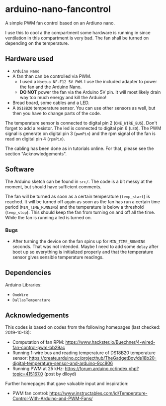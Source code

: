 # arduino-nano-fancontrol

A simple PWM fan control based on an Ardiuno nano. 

I use this to cool a the compartment some hardware is running in since ventilation in this compartment is very bad. The fan shall be turned on depending on the temperature. 

## Hardware used

- `Arduino Nano`
- A fan than can be controlled via PWM. 
    - I used a `Noctua NF-F12 5V PWM`. I use the included adapter to power the fan and the Arduino Nano. 
    - **DO NOT** power the fan via the Arduino 5V pin. It will most likely drain way too much energy and kill the Arduino!
- Bread board, some cables and a LED.
- A `DS18B20` temperature sensor. You can use other sensors as well, but then you have to change parts of the code. 

The temperature sensor is connected to digital pin 2 (`ONE_WIRE_BUS`). Don't forget to add a resistor. The led is connected to digital pin 6 (`LED`). The PWM signal is generate on digital pin 3 (`pwmPin`) and the rpm signal of the fan is read on digital pin 4 (`rpmPin`).

The cabling has been done as in tutorials online. For that, please see the section "Acknowledgements".

## Software

The Arduino sketch can be found in `src/`. The code is a bit messy at the moment, but should have sufficient comments.  

The fan will be turned as soon as a certain temperature (`temp_start`) is reached. It will be turned off again as soon as the fan has run a certain time period (`MIN_TIME_RUNNING`) and the temperature is below a threshold (`temp_stop`). This should keep the fan from turning on and off all the time. While the fan is running a led is turned on. 

### Bugs

- After turning the device on the fan spins up for `MIN_TIME_RUNNING` seconds. That was not intended. Maybe I need to add some `delay` after boot up so everything is initialized properly and that the temperature sensor gives sensible temperature readings. 

## Dependencies 

Arduino Libraries:

- `OneWire`
- `DallasTemperature` 

## Acknowledgements

This codes is based on codes from the following homepages (last checked: 2019-10-13):

-  Computation of fan RPM: https://www.hackster.io/Buechner/4-wired-fan-control-pwm-bb29ac
- Running 1-wire bus and reading temperature of DS18B20 temperature sensor: https://create.arduino.cc/projecthub/TheGadgetBoy/ds18b20-digital-temperature-sensor-and-arduino-9cc806
- Running PWM at 25 kHz: https://forum.arduino.cc/index.php?topic=415167.0 (post by dlloyd)

Further homepages that gave valuable input and inspiration:

- PWM fan control: https://www.instructables.com/id/Temperature-Control-With-Arduino-and-PWM-Fans/
